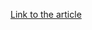 [Link to the article](https://thehackernews.com/2024/12/cisa-adds-critical-flaw-in-beyondtrust.html)
